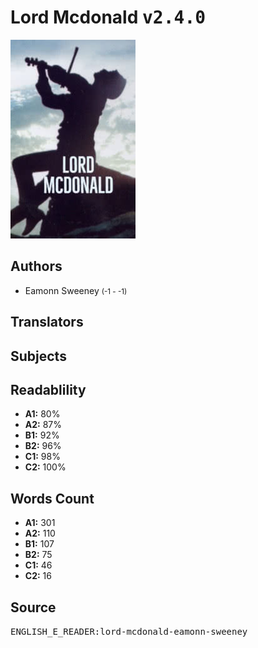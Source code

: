 # Lord Mcdonald <kbd>v2.4.0</kbd>

![](./cover.medium.jpg "")

## Authors


 - Eamonn Sweeney <small>(-1 - -1)</small>

## Translators



## Subjects



## Readablility


 - **A1:** 80%
 - **A2:** 87%
 - **B1:** 92%
 - **B2:** 96%
 - **C1:** 98%
 - **C2:** 100%

## Words Count


 - **A1:** 301
 - **A2:** 110
 - **B1:** 107
 - **B2:** 75
 - **C1:** 46
 - **C2:** 16

## Source


<kbd>ENGLISH_E_READER:lord-mcdonald-eamonn-sweeney</kbd>
